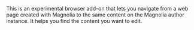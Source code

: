 This is an experimental browser add-on that lets you navigate from a web page created with Magnolia to the same content on the Magnolia author instance. It helps you find the content you want to edit.
